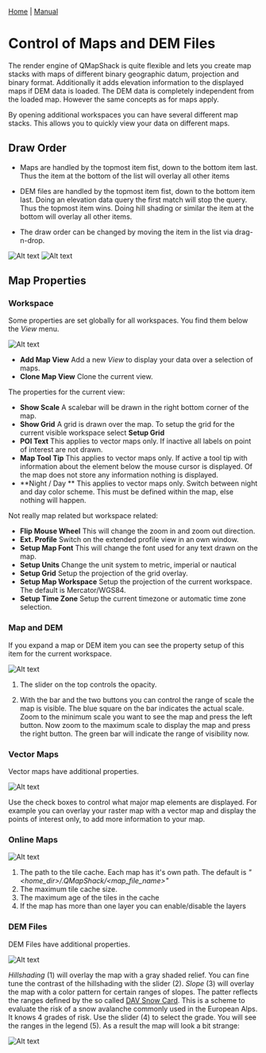 [Home](Home) | [Manual](DocMain)

# Control of Maps and DEM Files

The render engine of QMapShack is quite flexible and lets you create map stacks with
maps of different binary geographic datum, projection and binary format. Additionally 
it adds elevation information to the displayed maps if DEM data is loaded. The DEM data 
is completely independent from the loaded map. However the same concepts as for maps 
apply.

By opening additional workspaces you can have several different map stacks. This allows 
you to quickly view your data on different maps.

## Draw Order

* Maps are handled by the topmost item fist, down to the bottom item last. Thus 
the item at the bottom of the list will overlay all other items

* DEM files are handled by the topmost item fist, down to the bottom item last. Doing
an elevation data query the first match will stop the query. Thus the topmost item wins. 
Doing hill shading or similar the item at the bottom will overlay all other items.

* The draw order can be changed by moving the item in the list via drag-n-drop.

![Alt text](images/DocControlMapDem/maproom1.png) ![Alt text](images/DocControlMapDem/maproom2.png)

## Map Properties

### Workspace

Some properties are set globally for all workspaces. You find them below the _View_ menu. 

![Alt text](images/DocControlMapDem/maproom3.png)

* **Add Map View** Add a new _View_ to display your data over a selection of maps.
* **Clone Map View** Clone the current view.

The properties for the current view:

* **Show Scale** A scalebar will be drawn in the right bottom corner of the map.
* **Show Grid**  A grid is drawn over the map. To setup the grid for the current visible workspace select **Setup Grid**
* **POI Text**   This applies to vector maps only. If inactive all labels on point of interest are not drawn.
* **Map Tool Tip** This applies to vector maps only. If active a tool tip with information about the element below the mouse cursor is displayed. Of the map does not store any information nothing is displayed.
* **Night / Day ** This applies to vector maps only. Switch between night and day color scheme. This must be defined within the map, else nothing will happen.

Not really map related but workspace related:

* **Flip Mouse Wheel** This will change the zoom in and zoom out direction.
* **Ext. Profile** Switch on the extended profile view in an own window.
* **Setup Map Font** This will change the font used for any text drawn on the map.
* **Setup Units** Change the unit system to metric, imperial or nautical
* **Setup Grid** Setup the projection of the grid overlay.
* **Setup Map Workspace** Setup the projection of the current workspace. The default is Mercator/WGS84.
* **Setup Time Zone** Setup the current timezone or automatic time zone selection.

### Map and DEM

If you expand a map or DEM item you can see the  property setup of this item for the current workspace.

![Alt text](images/DocControlMapDem/maproom5.png)

1. The slider on the top controls the opacity. 

2. With the bar and the two buttons you can control the range of scale the map is visible. The blue square on the bar indicates the actual scale. Zoom to the minimum scale you want to see the map and press the left button. Now zoom to the maximum scale to display the map and press the right button. The green bar will indicate the range of visibility now.

### Vector Maps

Vector maps have additional properties.

![Alt text](images/DocControlMapDem/maproom6.png)

Use the check boxes to control what major map elements are displayed. For example you can overlay your raster map with a vector map and display the points of interest only, to add more information to your map. 

### Online Maps

![Alt text](images/DocControlMapDem/maproom8.png)

1. The path to the tile cache. Each map has it's own path. The default is  _"<home_dir>/.QMapShack/<map_file_name>"_
2. The maximum tile cache size.
3. The maximum age of the tiles in the cache
4. If the map has more than one layer you can enable/disable the layers

### DEM Files

DEM Files have additional properties.

![Alt text](images/DocControlMapDem/maproom7.png)

_Hillshading_ (1) will overlay the map with a gray shaded relief. You can fine tune the contrast of the hillshading with the slider (2). _Slope_ (3) will overlay the map with a color pattern for certain ranges of slopes. The patter reflects the ranges defined by the so called [DAV Snow Card](http://www.alpenverein.de/bergsport/sicherheit/skitouren-schneeschuh-sicher-im-schnee/dav-snowcard_aid_10619.html). This is a scheme to evaluate the risk of a snow avalanche commonly used in the European Alps. It knows 4 grades of risk. Use the slider (4) to select the grade. You will see the ranges in the legend (5). As a result the map will look a bit strange:

![Alt text](images/DocControlMapDem/maproom10.png)



